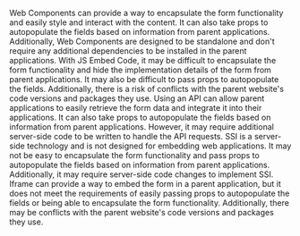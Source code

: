 Web Components can provide a way to encapsulate the form functionality and easily style and interact with the content. It can also take props to autopopulate the fields based on information from parent applications. Additionally, Web Components are designed to be standalone and don't require any additional dependencies to be installed in the parent applications.
With JS Embed Code, it may be difficult to encapsulate the form functionality and hide the implementation details of the form from parent applications. It may also be difficult to pass props to autopopulate the fields. Additionally, there is a risk of conflicts with the parent website's code versions and packages they use.
Using an API can allow parent applications to easily retrieve the form data and integrate it into their applications. It can also take props to autopopulate the fields based on information from parent applications. However, it may require additional server-side code to be written to handle the API requests.
SSI is a server-side technology and is not designed for embedding web applications. It may not be easy to encapsulate the form functionality and pass props to autopopulate the fields based on information from parent applications. Additionally, it may require server-side code changes to implement SSI.
Iframe can provide a way to embed the form in a parent application, but it does not meet the requirements of easily passing props to autopopulate the fields or being able to encapsulate the form functionality. Additionally, there may be conflicts with the parent website's code versions and packages they use.

